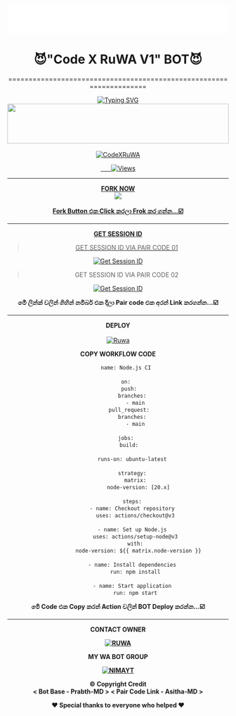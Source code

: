 <div align="center">

<img src="https://github.com/RK1905101/RK1905101/blob/master/Name.svg" width="600px"></h1>

# 😈"Code X RuWA V1" BOT😈

====================================================================


[![Typing SVG](https://readme-typing-svg.herokuapp.com?font=Rockstar-ExtraBold&color=F01&lines=CODE+X+RUWA+V1+ＷＨＡＴＳＡＰＰ+ＢＯＴ)](https://git.io/typing-svg)
<img src="https://i.imgur.com/dBaSKWF.gif" height="90" width="100%">

<p align="center">  
<a href="https://cdn.ironman.my.id/i/g1mmt2.jpg">
<img alt="CodeXRuWA" height="500" src="https://cdn.ironman.my.id/i/g1mmt2.jpg">
    

<div align="center">  
    
<a href="https://github.com/CodeXRuWA/Code-X-RuWA-V1">
<img src="https://hits.seeyoufarm.com/api/count/incr/badge.svg?url=https%3A%2F%2Fgithub.com%2FCode-X-RuWA%2FCode-X-RuWA-V1&count_bg=%2379C83D&title_bg=%23555555&icon=gitpod.svg&icon_color=%23E7E7E7&title=Views&edge_flat=false" alt="Views"/>

<hr>

<b>FORK NOW</b>
           </a>  
              <a href="https://github.com/CodeXRuWA/Code-X-RuWA-V1/fork">
              <img src="https://img.shields.io/github/forks/CodeXRuWA/Code-X-RuWA?label=Fork&style=social">

<b>Fork Button එක Click කරලා Frok කර ගන්න...☑️</b>

<hr>

<b>GET SESSION ID</b>

> GET SESSION ID VIA PAIR CODE 01

<a href='https://pair-code-production.up.railway.app/' target="_blank"><img alt='Get Session ID' src='https://img.shields.io/badge/Click here to get your session id-blue?style=for-the-badge&logo=opencv&logoColor=white'/></a>

> GET SESSION ID VIA PAIR CODE 02

<a href='https://willing-gertrude-asitha-4de0249e.koyeb.app/' target="_blank"><img alt='Get Session ID' src='https://img.shields.io/badge/Click here to get your session id-blue?style=for-the-badge&logo=opencv&logoColor=white'/></a>

<b>මෙී ලින්ක් වලින් ගිහින් නමිබර් එක දීලා Pair code එක අරන් Link කරගන්න...☑️</b>

<hr>

<b>DEPLOY</b>
</br>
</br>
[![Ruwa](https://img.shields.io/github/workflow/status/CalvinAllen/OpenInNotepadPlusPlus/release_build_and_deploy?logo=github&style=for-the-badge)](https://github.com/CodeXRuWA/Code-X-RuWA-V1/new/main?filename=.github%2Fworkflows%2Fnode.js.yml&workflow_template=ci%2Fnode.js)

<b>COPY WORKFLOW CODE</b></br>


         name: Node.js CI

         on:
           push:
             branches:
               - main
           pull_request:
             branches:
               - main

         jobs:
           build:

             runs-on: ubuntu-latest

             strategy:
               matrix:
                 node-version: [20.x]

             steps:
             - name: Checkout repository
               uses: actions/checkout@v3

             - name: Set up Node.js
               uses: actions/setup-node@v3
               with:
                 node-version: ${{ matrix.node-version }}

             - name: Install dependencies
               run: npm install

             - name: Start application
               run: npm start

<b>මෙී Code එ⁣ක Copy කරන් Action වලින් BOT Deploy කරන්න...☑️</b></br>              

<hr>

<b>CONTACT OWNER</h3>


[![RUWA](https://telegra.ph/file/99460844d012cad1b7ee4.jpg)](https://wa.me/94725337377)

<b>MY WA BOT GROUP</h3>

[![NIMAYT](https://img.shields.io/badge/AI-ZONE-green?style=for-the-badge&logo=whatsapp&logoColor=white)](https://chat.whatsapp.com/LjjaXGg10tXBAvFfPXEMz1)


<b>©️ Copyright Credit</b>  
< Bot Base - Prabth-MD >     < Pair Code Link - Asitha-MD > 

<b>❤ Special thanks to everyone who helped ❤</b></br>

<p align="center">
  <a href="#"><img src="http://readme-typing-svg.herokuapp.com?color=fffff&center=true&vCenter=true&multiline=false&lines=Code-X-RuWA-V1-OWNER-ISHARA-RUWAN" alt="">
</p>
